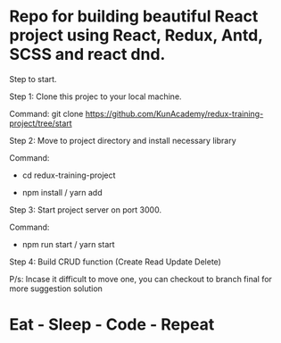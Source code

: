 # Repo for building beautiful React project using React, Redux, Antd, SCSS and react dnd.
Step to start.

Step 1: Clone this projec to your local machine.

Command: git clone https://github.com/KunAcademy/redux-training-project/tree/start

Step 2: Move to project directory and install necessary library

Command: 
  - cd redux-training-project

  - npm install / yarn add

Step 3: Start project server on port 3000.

Command: 
  - npm run start / yarn start

Step 4: Build CRUD function (Create Read Update Delete) 

P/s: Incase it difficult to move one, you can checkout to branch final for more suggestion solution
# Eat - Sleep - Code - Repeat
